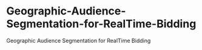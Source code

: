 # Geographic-Audience-Segmentation-for-RealTime-Bidding
Geographic Audience Segmentation for RealTime Bidding
